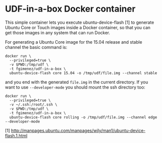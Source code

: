 # UDF-in-a-box Docker container

This simple container lets you execute ubuntu-device-flash [1] to generate Ubuntu Core or Touch images inside a Docker container, so that you can get those images in any system that can run Docker.

For generating a Ubuntu Core image for the 15.04 release and stable channel the basic command is:

```
docker run \
  --privileged=true \
  -v $PWD:/tmp/udf \
  -t fgimenez/udf-in-a-box \
  ubuntu-device-flash core 15.04 -o /tmp/udf/file.img --channel stable
```

and you end with the generated ```file.img``` in the current directory. If you want to use ```--developer-mode``` you should mount the ssh directory too:

```
docker run \
  --privileged=true \
  -v ~/.ssh:/root/.ssh \
  -v $PWD:/tmp/udf \
  -t fgimenez/udf-in-a-box \
  ubuntu-device-flash core rolling -o /tmp/udf/file.img --channel edge --developer-mode
```

[1] http://manpages.ubuntu.com/manpages/wily/man1/ubuntu-device-flash.1.html
